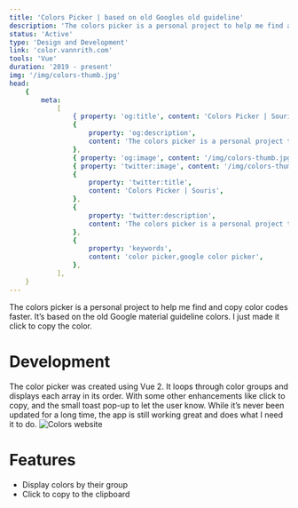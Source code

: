 ```yaml
---
title: 'Colors Picker | based on old Googles old guideline'
description: 'The colors picker is a personal project to help me find and copy color codes faster. It’s based on the old Google material guideline colors. I just made it click to copy the color.'
status: 'Active'
type: 'Design and Development'
link: 'color.vannrith.com'
tools: 'Vue'
duration: '2019 - present'
img: '/img/colors-thumb.jpg'
head:
    {
        meta:
            [
                { property: 'og:title', content: 'Colors Picker | Souris' },
                {
                    property: 'og:description',
                    content: 'The colors picker is a personal project to help me find and copy color codes faster. It’s based on the old Google material guideline colors. I just made it click to copy the color.',
                },
                { property: 'og:image', content: '/img/colors-thumb.jpg' },
                { property: 'twitter:image', content: '/img/colors-thumb.jpg' },
                {
                    property: 'twitter:title',
                    content: 'Colors Picker | Souris',
                },
                {
                    property: 'twitter:description',
                    content: 'The colors picker is a personal project to help me find and copy color codes faster. It’s based on the old Google material guideline colors. I just made it click to copy the color.',
                },
                {
                    property: 'keywords',
                    content: 'color picker,google color picker',
                },
            ],
    }
---
```


The colors picker is a personal project to help me find and copy color codes faster. It’s based on the old Google material guideline colors. I just made it click to copy the color.

<!--more-->

# Development

The color picker was created using Vue 2. It loops through color groups and displays each array in its order. With some other enhancements like click to copy, and the small toast pop-up to let the user know. While it’s never been updated for a long time, the app is still working great and does what I need it to do.
![Colors website](/img/colors.png)

# Features

-   Display colors by their group
-   Click to copy to the clipboard
